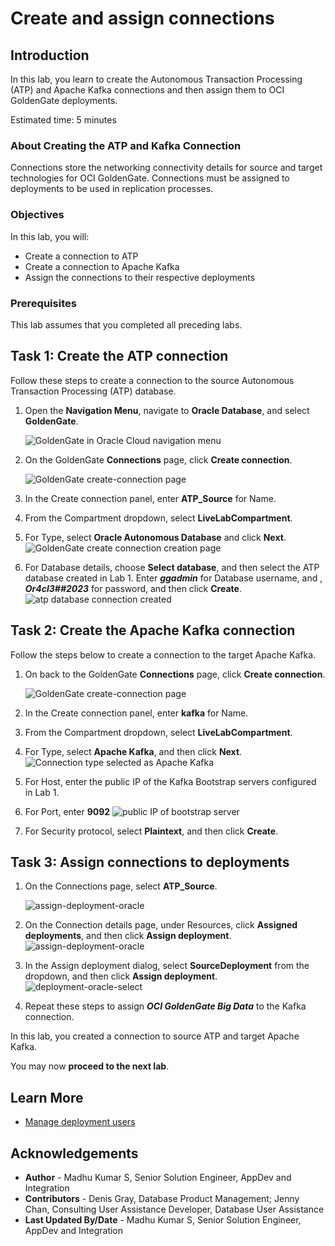 # Create and assign connections

## Introduction

In this lab, you learn to create the Autonomous Transaction Processing (ATP) and Apache Kafka connections and then assign them to OCI GoldenGate deployments.

Estimated time: 5 minutes

### About Creating the ATP and Kafka Connection

Connections store the networking connectivity details for source and target technologies for OCI GoldenGate. Connections must be assigned to deployments to be used in replication processes.

### Objectives

In this lab, you will:
* Create a connection to ATP
* Create a connection to Apache Kafka
* Assign the connections to their respective deployments


### Prerequisites

This lab assumes that you completed all preceding labs.

## Task 1: Create the ATP connection

Follow these steps to create a connection to the source Autonomous Transaction Processing (ATP) database.

1.  Open the **Navigation Menu**, navigate to **Oracle Database**, and select **GoldenGate**.

    ![GoldenGate in Oracle Cloud navigation menu](images/database-goldengate.png " ")

2.  On the GoldenGate **Connections** page, click **Create connection**.

    ![GoldenGate create-connection page](images/connection-select.png " ")

3.  In the Create connection panel, enter **ATP_Source** for Name.

4.  From the Compartment dropdown, select **LiveLabCompartment**.

5.  For Type, select **Oracle Autonomous Database** and click **Next**.
    ![GoldenGate create connection creation page](images/oci-connection-choose.png " ")

6.  For Database details, choose **Select database**, and then select the ATP database created in Lab 1. Enter ***ggadmin*** for Database username, and , ***Or4cl3##2023*** for password, and then click  **Create**.
    ![atp database connection created](images/create-atp-connection.png " ")



## Task 2: Create the Apache Kafka connection

Follow the steps below to create a connection to the target  Apache Kafka.

1.  On back to the GoldenGate **Connections** page, click **Create connection**.

    ![GoldenGate create-connection page](images/connection-select.PNG " ")

2.  In the Create connection panel, enter **kafka** for Name.

3.  From the Compartment dropdown, select **LiveLabCompartment**.

4.  For Type, select **Apache Kafka**, and then click **Next**.
    ![Connection type selected as Apache Kafka](images/kafka-connection-choose.png " ")

5.  For Host, enter the public IP of the Kafka Bootstrap servers configured in Lab 1.

6.  For Port, enter **9092**
    ![public IP of bootstrap server](images/bootstrap-server-details.png " ")
7.  For Security protocol, select **Plaintext**, and then click **Create**.

## Task 3: Assign connections to deployments

1. On the Connections page, select **ATP_Source**.

    ![assign-deployment-oracle](images/connection-page.png " ")

2. On the Connection details page, under Resources, click **Assigned deployments**, and then click **Assign deployment**.
    ![assign-deployment-oracle](images/assign-deployment-oracle.PNG " ")

3.	In the Assign deployment dialog, select **SourceDeployment** from the dropdown, and then click **Assign deployment**.
    ![deployment-oracle-select](images/deployment-oracle-select.png " ")

4.	Repeat these steps to assign ***OCI GoldenGate Big Data*** to the Kafka connection.


In this lab, you created a connection to source ATP and target Apache Kafka.

You may now **proceed to the next lab**.

## Learn More

* [Manage deployment users](https://docs.oracle.com/en/cloud/paas/goldengate-service/using/manage-user-accounts.html#GUID-56E2E146-7713-4094-8BEC-7C138064EB21)

## Acknowledgements
* **Author** - Madhu Kumar S, Senior Solution Engineer, AppDev and Integration
* **Contributors** -  Denis Gray, Database Product Management; Jenny Chan, Consulting User Assistance Developer, Database User Assistance
* **Last Updated By/Date** - Madhu Kumar S, Senior Solution Engineer, AppDev and Integration